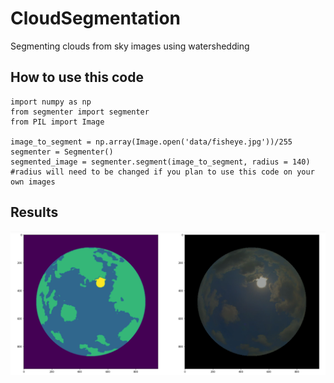 # CloudSegmentation
Segmenting clouds from sky images using watershedding

## How to use this code

    import numpy as np
    from segmenter import segmenter
    from PIL import Image
  
    image_to_segment = np.array(Image.open('data/fisheye.jpg'))/255
    segmenter = Segmenter()
    segmented_image = segmenter.segment(image_to_segment, radius = 140) #radius will need to be changed if you plan to use this code on your own images
    
## Results

![Results](https://github.com/19tchoubou/CloudSegmentation/blob/main/data/segmentation.PNG?raw=true)
